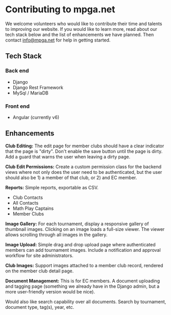 # Contributing to mpga.net

We welcome volunteers who would like to contribute their time and talents to improving our website.
If you would like to learn more, read about our tech stack below and the list of enhancements we
have planned. Then contact info@mpga.net for help in getting started.

## Tech Stack

### Back end

- Django
- Django Rest Framework
- MySql / MariaDB

### Front end

- Angular (currently v6)

## Enhancements

__Club Editing:__ The edit page for member clubs should have a clear indicator that the page is "dirty".
Don't enable the save button until the page is dirty. Add a guard that warns the user when leaving a
dirty page.

__Club Edit Permissions:__ Create a custom permission class for the backend views where not only does the
user need to be authenticated, but the user should also be 1) a member of that club, or 2) and EC member.

__Reports:__ Simple reports, exportable as CSV.

- Club Contacts
- All Contacts
- Math Play Captains
- Member Clubs

__Image Gallery:__ For each tournament, display a responsive gallery of thumbnail images. Clicking on an
image loads a full-size viewer. The viewer allows scrolling through all images in the gallery.

__Image Upload:__ Simple drag and drop upload page where authenticated members can add tournament images.
Include a notification and approval workflow for site administrators.

__Club Images:__ Support images attached to a member club record, rendered on the member club detail page.

__Document Management:__ This is for EC members. A document uploading and tagging page (something we already
have in the Django admin, but a more user-friendly version would be nice).

Would also like search capability over all documents. Search by tournament, document type, tag(s), year, etc.

